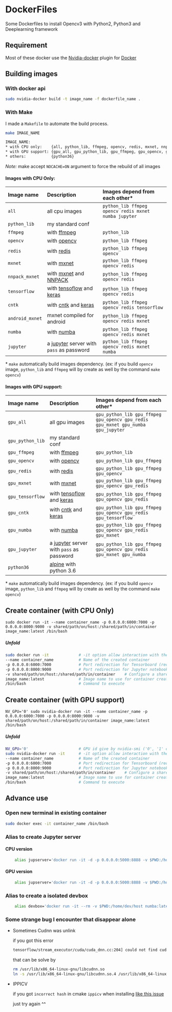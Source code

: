 # DockerFiles

Some Dockerfiles to install Opencv3 with Python2, Python3 and Deeplearning framework

## Requirement

Most of these docker use the [Nvidia-docker][1] plugin for [Docker][2]

[1]: https://github.com/NVIDIA/nvidia-docker
[2]: https://www.docker.com/

## Building images

### With docker api

```bash
sudo nvidia-docker build -t image_name -f dockerfile_name .
```

### With Make

I made a `Makefile` to automate the build process.

```bash
make IMAGE_NAME

IMAGE_NAME:
* with CPU only:    {all, python_lib, ffmpeg, opencv, redis, mxnet, nnpack_mxnet, tensorflow, cntk, numba, jupyter}
* with GPU support: {gpu_all, gpu_python_lib, gpu_ffmpeg, gpu_opencv, gpu_redis, gpu_mxnet, gpu_tensorflow, gpu_cntk, gpu_numba, gpu_jupyter}
* others:           {python36}
```

*Note:* make accept `NOCACHE=ON` argument to force the rebuild of all images

#### Images with CPU Only:
| Image name | Description | Images depend from each other* |  
|:-- |:-- |:-- |
| `all` | all cpu images | `python_lib ffmpeg opencv redis mxnet numba jupyter`| 
| `python_lib` | my standard conf | |
| `ffmpeg` | with [ffmpeg](https://ffmpeg.org/) | `python_lib` |
| `opencv` | with [opencv](http://opencv.org/) | `python_lib ffmpeg` |
| `redis` | with [redis](https://redis.io/)| `python_lib ffmpeg opencv` |
| `mxnet` | with [mxnet](http://mxnet.io/)| `python_lib ffmpeg opencv redis` |
| `nnpack_mxnet` | with [mxnet](http://mxnet.io/) and [NNPACK](https://github.com/Maratyszcza/NNPACK)| `python_lib ffmpeg opencv redis` |
| `tensorflow` | with [tensoflow](https://www.tensorflow.org/) and [keras](https://keras.io/)| `python_lib ffmpeg opencv redis` |
| `cntk` | with [cntk](http://cntk.ai) and [keras](https://keras.io/)| `python_lib ffmpeg opencv redis tensorflow` |
| `android_mxnet` | mxnet compiled for android | `python_lib ffmpeg opencv redis mxnet` |
| `numba` | with [numba](http://numba.pydata.org/) | `python_lib ffmpeg opencv redis mxnet` |
| `jupyter` | a [jupyter](http://jupyter.org/) server with `pass` as password | `python_lib ffmpeg opencv redis mxnet numba` |

\* `make` automatically build images dependency. (ex: if you build `opencv` image,  `python_lib` and `ffmpeg` will by create as well by the command `make opencv`)

#### Images with GPU support:
| Image name | Description | Images depend from each other* |  
|:-- |:-- |:-- |
| `gpu_all` | all gpu images |  `gpu_python_lib gpu_ffmpeg gpu_opencv gpu_redis gpu_mxnet gpu_numba gpu_jupyter`|
| `gpu_python_lib`  | my standard conf | |
| `gpu_ffmpeg`  | with [ffmpeg](https://ffmpeg.org/) | `gpu_python_lib` |
| `gpu_opencv`  | with [opencv](http://opencv.org/) | `gpu_python_lib gpu_ffmpeg` |
| `gpu_redis`  | with [redis](https://redis.io/)| `gpu_python_lib gpu_ffmpeg gpu_opencv` |
| `gpu_mxnet`  | with [mxnet](http://mxnet.io/)| `gpu_python_lib gpu_ffmpeg gpu_opencv gpu_redis` |
| `gpu_tensorflow`  | with [tensoflow](https://www.tensorflow.org/) and [keras](https://keras.io/)| `gpu_python_lib gpu_ffmpeg gpu_opencv gpu_redis` |
| `gpu_cntk`  |  with [cntk](http://cntk.ai) and [keras](https://keras.io/)| `gpu_python_lib gpu_ffmpeg gpu_opencv gpu_redis gpu_tensorflow` |
| `gpu_numba` | with [numba](http://numba.pydata.org/) | `gpu_python_lib gpu_ffmpeg gpu_opencv gpu_redis gpu_mxnet` |
| `gpu_jupyter`  | a [jupyter](http://jupyter.org/) server with `pass` as password | `gpu_python_lib gpu_ffmpeg gpu_opencv gpu_redis gpu_mxnet gpu_numba` |
| `python36` | [alpine](https://alpinelinux.org/) with python 3.6 | |

\* `make` automatically build images dependency. (ex: if you build `opencv` image,  `python_lib` and `ffmpeg` will by create as well by the command `make opencv`)

## Create container (with CPU Only)

```
sudo docker run -it --name container_name -p 0.0.0.0:6000:7000 -p 0.0.0.0:8000:9000 -v shared/path/on/host:/shared/path/in/container image_name:latest /bin/bash
```

##### Unfold

```bash
sudo docker run -it             # -it option allow interaction with the container
--name container_name           # Name of the created container
-p 0.0.0.0:6000:7000            # Port redirection for Tensorboard (redirect host port 6000 to container port 7000)
-p 0.0.0.0:8000:9000            # Port redirection for Jupyter notebook (redirect host port 8000 to container port 9000)
-v shared/path/on/host:/shared/path/in/container    # Configure a shared directory between host and container
image_name:latest               # Image name to use for container creation
/bin/bash                       # Command to execute
```

## Create container (with GPU support)

```
NV_GPU='0' sudo nvidia-docker run -it --name container_name -p 0.0.0.0:6000:7000 -p 0.0.0.0:8000:9000 -v shared/path/on/host:/shared/path/in/container image_name:latest /bin/bash
```

##### Unfold

```bash
NV_GPU='0'                      # GPU id give by nvidia-smi ('0', '1' or '0,1' for GPU0, GPU2 or both)
sudo nvidia-docker run -it      # -it option allow interaction with the container
--name container_name           # Name of the created container
-p 0.0.0.0:6000:7000            # Port redirection for Tensorboard (redirect host port 6000 to container port 7000)
-p 0.0.0.0:8000:9000            # Port redirection for Jupyter notebook (redirect host port 8000 to container port 9000)
-v shared/path/on/host:/shared/path/in/container    # Configure a shared directory between host and container
image_name:latest               # Image name to use for container creation
/bin/bash                       # Command to execute
```

## Advance use

### Open new terminal in existing container

```bash
sudo docker exec -it container_name /bin/bash
```

### Alias to create Jupyter server
#### CPU version

```bash
    alias jupserver='docker run -it -d -p 0.0.0.0:5000:8888 -v $PWD:/home/dev/host jupyter:latest'
```

#### GPU version

```bash
    alias jupserver='docker run -it -d -p 0.0.0.0:5000:8888 -v $PWD:/home/dev/host gpu_jupyter:latest'
```

### Alias to create a isolated devbox
```bash
    alias devbox='docker run -it --rm -v $PWD:/home/dev/host numba:latest'
```

### Some strange bug I encounter that disappear alone

* Sometimes Cudnn was unlink

    if you got this error

    ```bash
    tensorflow/stream_executor/cuda/cuda_dnn.cc:204] could not find cudnnCreate in cudnn DSO; dlerror: /usr/local/lib/python2.7/dist-packages/tensorflow/python/_pywrap_tensorflow.so: undefined symbol: cudnnCreate
    ```

    that can be solve by
    ```bash
    rm /usr/lib/x86_64-linux-gnu/libcudnn.so
    ln -s /usr/lib/x86_64-linux-gnu/libcudnn.so.4 /usr/lib/x86_64-linux-gnu/libcudnn.so
    ```

* IPPICV

    if you got `incorrect hash` in cmake `ippicv` when installing [like this issue](https://github.com/opencv/opencv/issues/5973)

    just try again ^^
